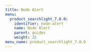```yaml
---
title: Node Alert
menu:
  product_searchlight_7.0.0:
    identifier: node-alert
    name: Node Alert
    parent: guides
    weight: 25
menu_name: product_searchlight_7.0.0
---
```

